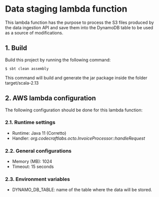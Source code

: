 # Data staging lambda function

This lambda function has the purpose to process the S3 files produced by the data ingestion API and save them into the DynamoDB
table to be used as a source of modifications.

## 1. Build

Build this project by running the following command:
    
    $ sbt clean assembly

This command will build and generate the jar package inside the folder target/scala-2.13

## 2. AWS lambda configuration

The following configuration should be done for this lambda function:

### 2.1. Runtime settings

- Runtime: Java 11 (Corretto)
- Handler: *org.codecraftlabs.octo.InvoiceProcessor::handleRequest*

### 2.2. General configurations

- Memory (MB): 1024
- Timeout: 15 seconds

### 2.3. Environment variables

- DYNAMO_DB_TABLE: name of the table where the data will be stored.